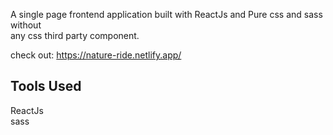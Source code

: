 A single page frontend application built with ReactJs and Pure css and sass without<br>
any css third party component.

check out: https://nature-ride.netlify.app/

## Tools Used

ReactJs<br>
sass
